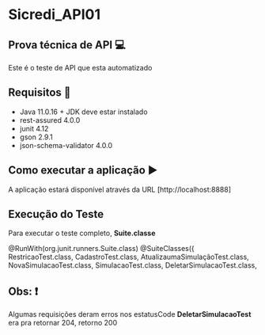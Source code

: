 # Sicredi_API01

 ## Prova técnica de API :computer:

Este é o teste de API que esta automatizado

##  Requisitos :book:

 * Java 11.0.16 + JDK deve estar instalado
 * rest-assured 4.0.0 
 * junit 4.12
 * gson 2.9.1
 * json-schema-validator 4.0.0


 ## Como executar a aplicação :arrow_forward:
 A aplicação estará disponível através da URL [http://localhost:8888]

 ## Execução do Teste
 Para executar o teste completo, **Suite.classe**

@RunWith(org.junit.runners.Suite.class)
@SuiteClasses({
	RestricaoTest.class,
	CadastroTest.class,
	AtualizaumaSimulaçãoTest.class,
	NovaSimulacaoTest.class,
	SimulacaoTest.class,
	DeletarSimulacaoTest.class,

## Obs: :exclamation:
Algumas requisições deram erros nos estatusCode
**DeletarSimulacaoTest** era pra retornar 204, retorno 200



